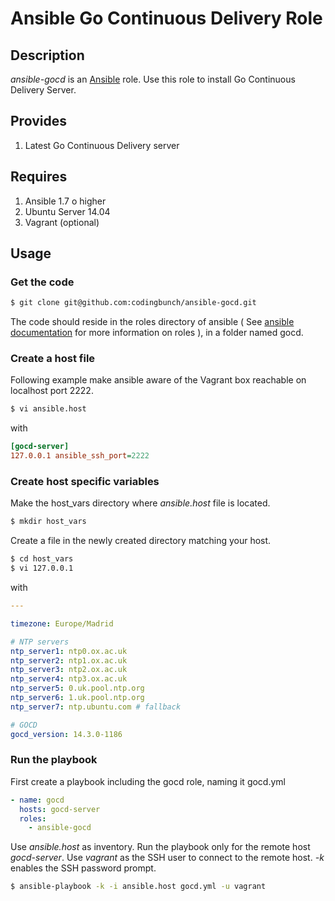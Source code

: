 # Ansible Go Continuous Delivery Role

## Description

*ansible-gocd* is an [Ansible](http://ansible.com) role.
Use this role to install Go Continuous Delivery Server.

## Provides

1. Latest Go Continuous Delivery server

## Requires

1. Ansible 1.7 o higher
2. Ubuntu Server 14.04
3. Vagrant (optional)

## Usage

### Get the code

```bash
$ git clone git@github.com:codingbunch/ansible-gocd.git
```

The code should reside in the roles directory of ansible ( See [ansible documentation](http://docs.ansible.com/playbooks.html#roles) for more information on roles ), in a folder named gocd.

### Create a host file

Following example make ansible aware of the Vagrant box reachable on localhost port 2222.

```bash
$ vi ansible.host
```

with

```ini
[gocd-server]
127.0.0.1 ansible_ssh_port=2222
```

### Create host specific variables

Make the host_vars directory where *ansible.host* file is located.

```bash
$ mkdir host_vars
```

Create a file in the newly created directory matching your host.

```bash
$ cd host_vars
$ vi 127.0.0.1
```

with

```yaml
---

timezone: Europe/Madrid

# NTP servers
ntp_server1: ntp0.ox.ac.uk
ntp_server2: ntp1.ox.ac.uk
ntp_server3: ntp2.ox.ac.uk
ntp_server4: ntp3.ox.ac.uk
ntp_server5: 0.uk.pool.ntp.org
ntp_server6: 1.uk.pool.ntp.org
ntp_server7: ntp.ubuntu.com # fallback

# GOCD
gocd_version: 14.3.0-1186

```

### Run the playbook

First create a playbook including the gocd role, naming it gocd.yml

```yml
- name: gocd
  hosts: gocd-server
  roles:
    - ansible-gocd
```

Use *ansible.host* as inventory. Run the playbook only for the remote host *gocd-server*. Use *vagrant* as the SSH user to connect to the remote host. *-k* enables the SSH password prompt.

```bash
$ ansible-playbook -k -i ansible.host gocd.yml -u vagrant